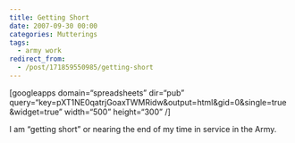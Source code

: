 ```yaml
---
title: Getting Short
date: 2007-09-30 00:00
categories: Mutterings
tags:
  - army work
redirect_from:
  - /post/171859550985/getting-short
---
```

[googleapps domain=&ldquo;spreadsheets&rdquo; dir=&ldquo;pub&rdquo; query=&ldquo;key=pXT1NE0qatrjGoaxTWMRidw&amp;output=html&amp;gid=0&amp;single=true&amp;widget=true&rdquo; width=&ldquo;500&rdquo; height=&ldquo;300&rdquo; /]

I am &ldquo;getting short&rdquo; or nearing the end of my time in service in the Army.
